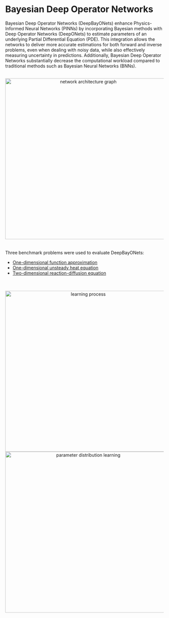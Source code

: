 # Bayesian Deep Operator Networks
Bayesian Deep Operator Networks (DeepBayONets) enhance Physics-Informed Neural Networks (PINNs) by incorporating Bayesian methods with Deep Operator Networks (DeepONets) to estimate parameters of an underlying Partial Differential Equation (PDE). This integration allows the networks to deliver more accurate estimations for both forward and inverse problems, even when dealing with noisy data, while also effectively measuring uncertainty in predictions. Additionally, Bayesian Deep Operator Networks substantially decrease the computational workload compared to traditional methods such as Bayesian Neural Networks (BNNs).
<br><br>
<div align="center">
  <img width="512" alt="network architecture graph" src="https://github.com/user-attachments/assets/01f4b821-0fbd-40f6-87da-329dcdea5a2b" style="display: block; margin: 0 auto;"/>
</div>
<br><br>
Three benchmark problems were used to evaluate DeepBayONets:
<ul>
  <li><a href="https://github.com/csml-beach/differentiable-models/blob/3b98dc6ff09f885417caab0b80758b927ec13894/notebooks/func-approximator/func-approx-high-noise.ipynb" target="_blank">One-dimensional function approximation </a></li>
  <li><a href="https://github.com/csml-beach/differentiable-models/blob/3b98dc6ff09f885417caab0b80758b927ec13894/notebooks/heat-equation/bayes-pinn-PDE-posterior-samples.ipynb" target="_blank">One-dimensional unsteady heat equation </a></li>
  <li><a href="https://github.com/csml-beach/differentiable-models/blob/3b98dc6ff09f885417caab0b80758b927ec13894/notebooks/2D-non-linear-diffusion-reaction/2d-nonlinear-diffusion-reaction.ipynb" target="_blank">Two-dimensional reaction-diffusion equation </a></li>
</ul>
<br> <br>
<div align="center">
  <img width="512" src="https://github.com/user-attachments/assets/38881587-441d-4a4e-9ba2-f4dc1d22d4b3" alt="learning process" style="display: block; margin: 0 auto;">
  <img width="512" src="https://github.com/user-attachments/assets/23f327da-2377-407c-a657-b604846be593" alt="parameter distribution learning" style="display: block; margin: 0 auto;">
<div align="center">
  
<!-- ![samples_github](https://github.com/user-attachments/assets/60cb9064-ff1b-401b-b6ff-50900c817a4a)--!>

